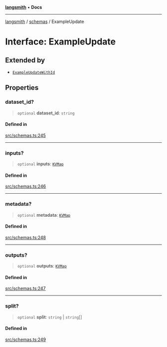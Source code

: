 [**langsmith**](../../README.md) • **Docs**

***

[langsmith](../../README.md) / [schemas](../README.md) / ExampleUpdate

# Interface: ExampleUpdate

## Extended by

- [`ExampleUpdateWithId`](ExampleUpdateWithId.md)

## Properties

### dataset\_id?

> `optional` **dataset\_id**: `string`

#### Defined in

[src/schemas.ts:245](https://github.com/langchain-ai/langsmith-sdk/blob/da3c1bb4f1396b48909bf0abac53fd717458c764/js/src/schemas.ts#L245)

***

### inputs?

> `optional` **inputs**: [`KVMap`](../type-aliases/KVMap.md)

#### Defined in

[src/schemas.ts:246](https://github.com/langchain-ai/langsmith-sdk/blob/da3c1bb4f1396b48909bf0abac53fd717458c764/js/src/schemas.ts#L246)

***

### metadata?

> `optional` **metadata**: [`KVMap`](../type-aliases/KVMap.md)

#### Defined in

[src/schemas.ts:248](https://github.com/langchain-ai/langsmith-sdk/blob/da3c1bb4f1396b48909bf0abac53fd717458c764/js/src/schemas.ts#L248)

***

### outputs?

> `optional` **outputs**: [`KVMap`](../type-aliases/KVMap.md)

#### Defined in

[src/schemas.ts:247](https://github.com/langchain-ai/langsmith-sdk/blob/da3c1bb4f1396b48909bf0abac53fd717458c764/js/src/schemas.ts#L247)

***

### split?

> `optional` **split**: `string` \| `string`[]

#### Defined in

[src/schemas.ts:249](https://github.com/langchain-ai/langsmith-sdk/blob/da3c1bb4f1396b48909bf0abac53fd717458c764/js/src/schemas.ts#L249)
